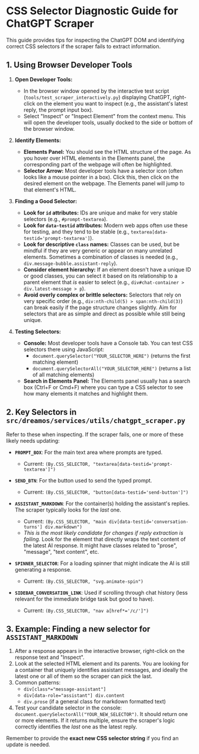 # CSS Selector Diagnostic Guide for ChatGPT Scraper

This guide provides tips for inspecting the ChatGPT DOM and identifying correct CSS selectors if the scraper fails to extract information.

## 1. Using Browser Developer Tools

1.  **Open Developer Tools:**
    *   In the browser window opened by the interactive test script (`tools/test_scraper_interactively.py`) displaying ChatGPT, right-click on the element you want to inspect (e.g., the assistant's latest reply, the prompt input box).
    *   Select "Inspect" or "Inspect Element" from the context menu. This will open the developer tools, usually docked to the side or bottom of the browser window.

2.  **Identify Elements:**
    *   **Elements Panel:** You should see the HTML structure of the page. As you hover over HTML elements in the Elements panel, the corresponding part of the webpage will often be highlighted.
    *   **Selector Arrow:** Most developer tools have a selector icon (often looks like a mouse pointer in a box). Click this, then click on the desired element on the webpage. The Elements panel will jump to that element's HTML.

3.  **Finding a Good Selector:**
    *   **Look for `id` attributes:** IDs are unique and make for very stable selectors (e.g., `#prompt-textarea`).
    *   **Look for `data-testid` attributes:** Modern web apps often use these for testing, and they tend to be stable (e.g., `textarea[data-testid='prompt-textarea']`).
    *   **Look for descriptive `class` names:** Classes can be used, but be mindful if they are very generic or appear on many unrelated elements. Sometimes a combination of classes is needed (e.g., `div.message-bubble.assistant-reply`).
    *   **Consider element hierarchy:** If an element doesn't have a unique ID or good classes, you can select it based on its relationship to a parent element that *is* easier to select (e.g., `div#chat-container > div.latest-message > p`).
    *   **Avoid overly complex or brittle selectors:** Selectors that rely on very specific order (e.g., `div:nth-child(5) > span:nth-child(3)`) can break easily if the page structure changes slightly. Aim for selectors that are as simple and direct as possible while still being unique.

4.  **Testing Selectors:**
    *   **Console:** Most developer tools have a Console tab. You can test CSS selectors there using JavaScript:
        *   `document.querySelector("YOUR_SELECTOR_HERE")` (returns the first matching element)
        *   `document.querySelectorAll("YOUR_SELECTOR_HERE")` (returns a list of all matching elements)
    *   **Search in Elements Panel:** The Elements panel usually has a search box (Ctrl+F or Cmd+F) where you can type a CSS selector to see how many elements it matches and highlight them.

## 2. Key Selectors in `src/dreamos/services/utils/chatgpt_scraper.py`

Refer to these when inspecting. If the scraper fails, one or more of these likely needs updating:

*   **`PROMPT_BOX`**: For the main text area where prompts are typed.
    *   Current: `(By.CSS_SELECTOR, "textarea[data-testid='prompt-textarea']")`

*   **`SEND_BTN`**: For the button used to send the typed prompt.
    *   Current: `(By.CSS_SELECTOR, "button[data-testid='send-button']")`

*   **`ASSISTANT_MARKDOWN`**: For the container(s) holding the assistant's replies. The scraper typically looks for the *last* one.
    *   Current: `(By.CSS_SELECTOR, "main div[data-testid='conversation-turns'] div.markdown")`
    *   *This is the most likely candidate for changes if reply extraction is failing.* Look for the element that directly wraps the text content of the latest AI response. It might have classes related to "prose", "message", "text content", etc.

*   **`SPINNER_SELECTOR`**: For a loading spinner that might indicate the AI is still generating a response.
    *   Current: `(By.CSS_SELECTOR, "svg.animate-spin")`

*   **`SIDEBAR_CONVERSATION_LINK`**: Used if scrolling through chat history (less relevant for the immediate bridge task but good to have).
    *   Current: `(By.CSS_SELECTOR, "nav a[href*='/c/']")`


## 3. Example: Finding a new selector for `ASSISTANT_MARKDOWN`

1.  After a response appears in the interactive browser, right-click on the response text and "Inspect".
2.  Look at the selected HTML element and its parents. You are looking for a container that uniquely identifies assistant messages, and ideally the latest one or all of them so the scraper can pick the last.
3.  Common patterns:
    *   `div[class*="message-assistant"]`
    *   `div[data-role="assistant"] div.content`
    *   `div.prose` (if a general class for markdown formatted text)
4.  Test your candidate selector in the console: `document.querySelectorAll("YOUR_NEW_SELECTOR")`. It should return one or more elements. If it returns multiple, ensure the scraper's logic correctly identifies the *last* one as the latest reply.

Remember to provide the **exact new CSS selector string** if you find an update is needed. 